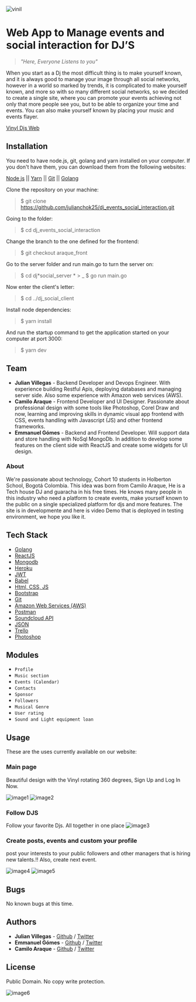 ![vinil](https://i.imgur.com/3039dRV.png)

# Web App to Manage events and social interaction for DJ’S

> _"Here, Everyone Listens to you"_

When you start as a Dj the most difficult thing is to make yourself known, and it is always good to manage your image through all social networks, however in a world so marked by trends, it is complicated to make yourself known, and more so with so many different social networks, so we decided to create a single site, where you can promote your events achieving not only that more people see you, but to be able to organize your time and events. You can also make yourself known by placing your music and events flayer.

[Vinyl Djs Web](https://vinyldjs.tech/)

## Installation

You need to have node.js, git, golang and yarn installed on your computer. If you don't have them, you can download them from the following websites:

[Node js](https://nodejs.org/en/download/) || [Yarn](https://classic.yarnpkg.com/es-ES/docs/install/#windows-stable) || [Git](https://git-scm.com/downloads) || [Golang](https://golang.org/doc/install)

Clone the repository on your machine:

> \$ git clone https://github.com/julianchok25/dj_events_social_interaction.git

Going to the folder:

> \$ cd dj_events_social_interaction

Change the branch to the one defined for the frontend:

> \$ git checkout araque_front

Go to the server folder and run main.go to turn the server on:

> \$ cd dj*social_server * > \_ \$ go run main.go

Now enter the client's letter:

> \$ cd ../dj_social_client

Install node dependencies:

> \$ yarn install

And run the startup command to get the application started on your computer at port 3000:

> \$ yarn dev

## Team

- **Julian Villegas** - Backend Developer and Devops Engineer.
  With experience building Restful Apis, deploying databases and managing server side. Also some experience with Amazon web services (AWS).
- **Camilo Araque** - Frontend Developer and UI Designer.
  Passionate about professional design with some tools like Photoshop, Corel Draw and now, learning and improving skills in dynamic visual app frontend with CSS, events handling with Javascript (JS) and other frontend frameworks.
- **Emmanuel Gómes** - Backend and Frontend Developer.
  Will support data and store handling with NoSql MongoDb. In addition to develop some features on the client side with ReactJS and create some widgets for UI design.

### About

We're passionate about technology, Cohort 10 students in Holberton School, Bogotá Colombia. This idea was born from Camilo Araque, He is a Tech house DJ and guaracha in his free times. He knows many people in this industry who need a platform to create events, make yourself known to the public on a single specialized platform for djs and more features. The site is in developmente and here is video Demo that is deployed in testing environment, we hope you like it.

## Tech Stack

- [Golang](https://golang.org/)
- [ReactJS](https://reactjs.org/)
- [Mongodb](https://www.mongodb.com/)
- [Heroku](https://www.heroku.com/)
- [JWT](https://jwt.io/)
- [Babel](https://babeljs.io/)
- [Html, CSS, JS](https://developer.mozilla.org/en-US/docs/Learn)
- [Bootstrap](https://getbootstrap.com/)
- [Git](https://git-scm.com/)
- [Amazon Web Services (AWS)](https://aws.amazon.com/)
- [Postman](https://www.postman.com/)
- [Soundcloud API](https://developers.soundcloud.com/)
- [JSON](https://www.json.org/json-en.html)
- [Trello](https://trello.com/es)
- [Photoshop](https://www.adobe.com/products/photoshop.html)

## Modules

- `Profile`
- `Music section`
- `Events (Calendar)`
- `Contacts`
- `Sponsor`
- `Followers`
- `Musical Genre`
- `User rating`
- `Sound and Light equipment loan`

## Usage

These are the uses currently available on our website:

### Main page

Beautiful design with the Vinyl rotating 360 degrees, Sign Up and Log In Now.

![image1](https://i.imgur.com/BZn65bS.png)
![image2](https://i.imgur.com/MtLlO33.png)

### Follow DJS

Follow your favorite Djs. All together in one place
![image3](https://i.imgur.com/MxFPKQy.png)

### Create posts, events and custom your profile

post your interests to your public followers and other managers that is hiring new talents.!! Also, create next event.

![image4](https://i.imgur.com/JGcC2Zm.png)
![image5](https://i.imgur.com/qfFMqWa.png)

## Bugs

No known bugs at this time.

## Authors

- **Julian Villegas** - [Github](https://github.com/julianchok25) / [Twitter](https://twitter.com/julianchok25)
- **Emmanuel Gómes** - [Github](https://github.com/G5sh) / [Twitter](https://twitter.com/Gomez5sh)
- **Camilo Araque** - [Github](https://github.com/AraqueGD) / [Twitter](https://twitter.com/Araquegd)

## License

Public Domain. No copy write protection.

![image6](https://i.imgur.com/z0BAINk.png)

